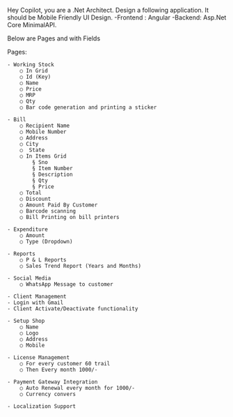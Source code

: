 Hey Copilot, you are a .Net Architect. Design a following application. It should be Mobile  Friendly UI Design. 
-Frontend : Angular
-Backend: Asp.Net Core MinimalAPI.

Below are Pages and with Fields

Pages:

	- Working Stock 
		○ In Grid
		○ Id (Key)
		○ Name
		○ Price
		○ MRP
		○ Qty
		○ Bar code generation and printing a sticker
		
   	- Bill 
		○ Recipient Name
		○ Mobile Number
		○ Address
		○ City
		○  State
		○ In Items Grid
			§ Sno
			§ Item Number
			§ Description
			§ Qty
			§ Price
		○ Total
		○ Discount
		○ Amount Paid By Customer
		○ Barcode scanning 
		○ Bill Printing on bill printers
		
	- Expenditure 
		○ Amount
		○ Type (Dropdown)
		
	- Reports
		○ P & L Reports
		○ Sales Trend Report (Years and Months)
	
	- Social Media 
		○ WhatsApp Message to customer

	- Client Management
	- Login with Gmail
	- Client Activate/Deactivate functionality

	- Setup Shop
		○ Name
		○ Logo
		○ Address
		○ Mobile
		
	- License Management
		○ For every customer 60 trail
		○ Then Every month 1000/-
		
	- Payment Gateway Integration
		○ Auto Renewal every month for 1000/-
		○ Currency convers
		
	- Localization Support

